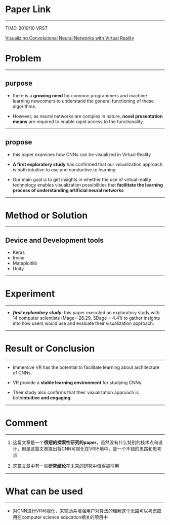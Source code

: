 # Paper Link
---

TIME: 2019/10 VRST

[Visualizing Convolutional Neural Networks with Virtual Reality](https://dl.acm.org/doi/10.1145/3359996.3364817)

# Problem
---

## purpose

- there is a **growing need** for common programmers and machine learning newcomers to understand the general functioning of these algorithms. 
  
- However, as neural networks are complex in nature, **novel presentation means** are required to enable rapid access to the functionality.
---
## propose
-  this paper examines how CNNs can be visualized in Virtual Reality
  
- **A first exploratory study** has confirmed that our visualization approach is both intuitive to use and conductive to learning
  
- Our main goal is to get insights in whether the use of virtual reality technology enables visualization possibilities that **facilitate the learning process of understanding artificial neural networks**
---

# Method or Solution
---

## Device and Development tools
- Keras
- Irvine
- Mataploitlib
- Unity
---

# Experiment
---

- ***first exploratory study***: this paper executed an exploratory study with 14 computer scientists (Mage= 28.29, SDage = 4.41) to gather insights into how users would use and evaluate their visualization approach.
---

# Result or Conclusion
---

- Immersive VR has the potential to facilitate learning about architecture of CNNs.
  
- VR provide a **stable learning environment** for studying CNNs.
  
- Their study also confirms that their visualization approach is both**intuitive and engaging**.
---

# Comment
---

1. 这篇文章是一个**很短的探索性研究的paper**，虽然没有什么特别的技术点和设计，但是这篇文章提出将CNN可视化在VR环境中，是一个不错的思路和思考点
   
2. 这篇文章中有一些**研究结论**在未来的研究中值得被引用
---

# What can be used
---
- 对CNN进行VR可视化，来辅助并增强用户对算法的理解这个思路可以考虑应用在computer science education相关的项目中